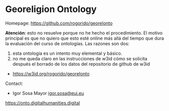 Georeligion Ontology
=====

Homepage: https://github.com/rogorido/georelonto

**Atención**: esto no resuelve porque no he hecho el procedimiento. El
motivo principal es que no quiero que esto esté online más allá del
tiempo que dura la evaluación del curso de ontologías. Las razones son
dos: 
1. esta ontología es un intento muy elemental y básico.
2. no me queda claro en las instrucciones de w3id cómo se solicita
   después el borrado de los datos del repositorio de github de w3id

* https://w3id.org/rogorido/georelonto

Contact:
* Igor Sosa Mayor <igor.sosa@eui.eu>

https://onto.digitalhumanities.digital

